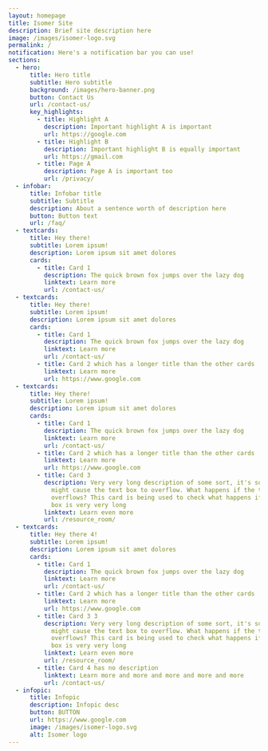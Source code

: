 ```yaml
---
layout: homepage
title: Isomer Site
description: Brief site description here
image: /images/isomer-logo.svg
permalink: /
notification: Here's a notification bar you can use!
sections:
  - hero:
      title: Hero title
      subtitle: Hero subtitle
      background: /images/hero-banner.png
      button: Contact Us
      url: /contact-us/
      key_highlights:
        - title: Highlight A
          description: Important highlight A is important
          url: https://google.com
        - title: Highlight B
          description: Important highlight B is equally important
          url: https://gmail.com
        - title: Page A
          description: Page A is important too
          url: /privacy/
  - infobar:
      title: Infobar title
      subtitle: Subtitle
      description: About a sentence worth of description here
      button: Button text
      url: /faq/
  - textcards:
      title: Hey there!
      subtitle: Lorem ipsum!
      description: Lorem ipsum sit amet dolores
      cards:
        - title: Card 1
          description: The quick brown fox jumps over the lazy dog
          linktext: Learn more
          url: /contact-us/
  - textcards:
      title: Hey there!
      subtitle: Lorem ipsum!
      description: Lorem ipsum sit amet dolores
      cards:
        - title: Card 1
          description: The quick brown fox jumps over the lazy dog
          linktext: Learn more
          url: /contact-us/
        - title: Card 2 which has a longer title than the other cards
          linktext: Learn more
          url: https://www.google.com
  - textcards:
      title: Hey there!
      subtitle: Lorem ipsum!
      description: Lorem ipsum sit amet dolores
      cards:
        - title: Card 1
          description: The quick brown fox jumps over the lazy dog
          linktext: Learn more
          url: /contact-us/
        - title: Card 2 which has a longer title than the other cards
          linktext: Learn more
          url: https://www.google.com
        - title: Card 3
          description: Very very long description of some sort, it's so long that this
            might cause the text box to overflow. What happens if the text box
            overflows? This card is being used to check what happens if the text
            box is very very long
          linktext: Learn even more
          url: /resource_room/
  - textcards:
      title: Hey there 4!
      subtitle: Lorem ipsum!
      description: Lorem ipsum sit amet dolores
      cards:
        - title: Card 1
          description: The quick brown fox jumps over the lazy dog
          linktext: Learn more
          url: /contact-us/
        - title: Card 2 which has a longer title than the other cards
          linktext: Learn more
          url: https://www.google.com
        - title: Card 3 3
          description: Very very long description of some sort, it's so long that this
            might cause the text box to overflow. What happens if the text box
            overflows? This card is being used to check what happens if the text
            box is very very long
          linktext: Learn even more
          url: /resource_room/
        - title: Card 4 has no description
          linktext: Learn more and more and more and more and more
          url: /contact-us/
  - infopic:
      title: Infopic
      description: Infopic desc
      button: BUTTON
      url: https://www.google.com
      image: /images/isomer-logo.svg
      alt: Isomer logo
---
```


